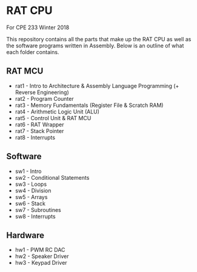 # RAT CPU
For CPE 233 Winter 2018

This repository contains all the parts that make up the RAT CPU as well as the software programs written in Assembly. Below is an outline of what each folder contains.

## RAT MCU
* rat1 - Intro to Architecture & Assembly Language Programming (+ Reverse Engineering)
* rat2 - Program Counter
* rat3 - Memory Fundamentals (Register File & Scratch RAM)
* rat4 - Arithmetic Logic Unit (ALU)
* rat5 - Control Unit & RAT MCU
* rat6 - RAT Wrapper
* rat7 - Stack Pointer
* rat8 - Interrupts 

## Software
* sw1 - Intro
* sw2 - Conditional Statements
* sw3 - Loops
* sw4 - Division
* sw5 - Arrays
* sw6 - Stack
* sw7 - Subroutines
* sw8 - Interrupts 

## Hardware
* hw1 - PWM RC DAC
* hw2 - Speaker Driver
* hw3 - Keypad Driver
